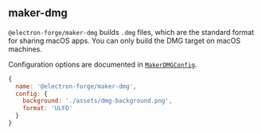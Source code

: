 ## maker-dmg

`@electron-forge/maker-dmg` builds `.dmg` files, which are the standard format for sharing macOS apps. You can only build the DMG target on macOS machines.

Configuration options are documented in [`MakerDMGConfig`](https://js.electronforge.io/interfaces/_electron_forge_maker_dmg.MakerDMGConfig.html).

```javascript
{
  name: '@electron-forge/maker-dmg',
  config: {
    background: './assets/dmg-background.png',
    format: 'ULFO'
  }
}
```
